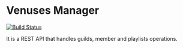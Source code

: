 # Venuses Manager

[![Build Status](https://travis-ci.org/venuses-projects/manager.svg?branch=master)](https://travis-ci.org/venuses-projects/manager)

It is a REST API that handles guilds, member and playlists operations.
